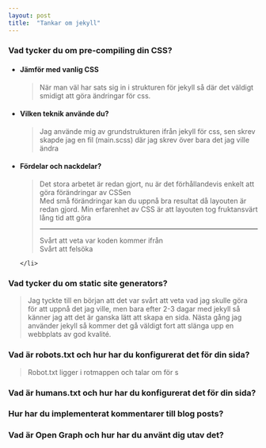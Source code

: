 ```yaml
---
layout: post
title:  "Tankar om jekyll"
---
```


<h3>Vad tycker du om pre-compiling din CSS?</h3>
<div class = "answere">
<ul>
    <li><h4>Jämför med vanlig CSS</h4>
        <blockquote> När man väl har sats sig in i strukturen för jekyll så där det väldigt smidigt att göra ändringar för css.</blockquote>
    </li>
    <li><h4>Vilken teknik använde du?</h4>
      <blockquote> Jag använde mig av grundstrukturen ifrån jekyll för css, sen skrev skapde jag en fil (main.scss) där jag skrev över bara det jag ville ändra</blockquote>
    </li>    
      <li><h4>Fördelar och nackdelar?</h4>
      <blockquote>
        <div class = "pros">Det stora arbetet är redan gjort, nu är det förhållandevis enkelt att göra förändringar av CSSen</div>
        <div class = "pros">Med små förändringar kan du uppnå bra resultat då layouten är redan gjord. Min erfarenhet av CSS är att layouten tog fruktansvärt lång tid att göra</div>
        <hr>
        <div class = "cons">Svårt att veta var koden kommer ifrån</div>
        <div class = "cons">Svårt att felsöka</div>
     </blockquote>
   
    </li>    
</ul>
</div>
<h3>Vad tycker du om static site generators?</h3>
  <blockquote> 
    Jag tyckte till en början att det var svårt att veta vad jag skulle göra för att uppnå det jag ville, 
    men bara efter 2-3 dagar med jekyll så känner jag att det är ganska lätt att skapa en sida.
    Nästa gång jag använder jekyll så kommer det gå väldigt fort att slänga upp en webbplats av god kvalité.
  </blockquote>
<h3>Vad är robots.txt och hur har du konfigurerat det för din sida?</h3>
  <blockquote> 
    Robot.txt ligger i rotmappen och talar om för s
  </blockquote> 
<h3> Vad är humans.txt och hur har du konfigurerat det för din sida?</h3>

<h3> Hur har du implementerat kommentarer till blog posts?</h3>

<h3>Vad är Open Graph och hur har du använt dig utav det?</h3>

